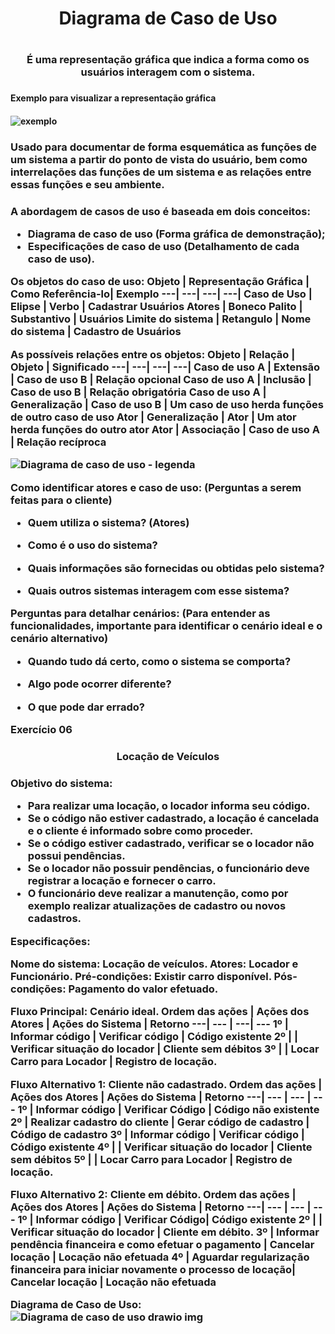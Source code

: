 <h1 align="center"> Diagrama de Caso de Uso <h1/>

<h3 align="center"> É uma representação gráfica que indica a forma como os usuários interagem com o sistema. <h3/>

<h4> Exemplo para visualizar a representação gráfica <h4/>

![exemplo](https://github.com/Amandavannuccic/bertoti/assets/127263243/a0994e5e-fcca-4a2e-992f-ee1da8bfc4b1)

<h3> Usado para documentar de forma esquemática as funções de um sistema a partir do ponto de vista do usuário, bem como interrelações das funções de um sistema e as relações entre essas funções e seu ambiente.<h3/>

A abordagem de casos de uso é baseada em dois conceitos:
- Diagrama de caso de uso (Forma gráfica de demonstração);
- Especificações de caso de uso (Detalhamento de cada caso de uso).

Os objetos do caso de uso:
Objeto | Representação Gráfica | Como Referência-lo| Exemplo 
---| ---| ---| ---|
Caso de Uso | Elipse | Verbo | Cadastrar Usuários
Atores | Boneco Palito | Substantivo | Usuários
Limite do sistema | Retangulo | Nome do sistema | Cadastro de Usuários

As possíveis relações entre os objetos:
Objeto | Relação | Objeto | Significado
---| ---| ---| ---|
Caso de uso A | Extensão | Caso de uso B | Relação opcional 
Caso de uso A | Inclusão | Caso de uso B | Relação obrigatória
Caso de uso A | Generalização | Caso de uso B | Um caso de uso herda funções de outro caso de uso
Ator | Generalização | Ator | Um ator herda funções do outro ator
Ator | Associação | Caso de uso A | Relação recíproca

![Diagrama de caso de uso - legenda](https://github.com/Amandavannuccic/bertoti/assets/127263243/0fbd27fb-05cb-48f4-8431-f156cae1178b)


Como identificar atores e caso de uso: (Perguntas a serem feitas para o cliente)

- Quem utiliza o sistema? (Atores)

- Como é o uso do sistema?

- Quais informações são fornecidas ou obtidas pelo sistema?

- Quais outros sistemas interagem com esse sistema?

Perguntas para detalhar cenários: (Para entender as funcionalidades, importante para identificar o cenário ideal e o cenário alternativo)

- Quando tudo dá certo, como o sistema se comporta?

- Algo pode ocorrer diferente?

- O que pode dar errado?

Exercício 06

<h3 align="center"> Locação de Veículos <h3/>

Objetivo do sistema:
- Para realizar uma locação, o locador informa seu código. 
- Se o código não estiver cadastrado, a locação é cancelada e o cliente é informado sobre como proceder.
- Se o código estiver cadastrado, verificar se o locador não possui pendências.
- Se o locador não possuir pendências, o funcionário deve registrar a locação e fornecer o carro.
- O funcionário deve realizar a manutenção, como por exemplo realizar atualizações de cadastro ou novos cadastros.

Especificações:

Nome do sistema: Locação de veículos.
Atores: Locador e Funcionário.
Pré-condições: Existir carro disponível.
Pós-condições: Pagamento do valor efetuado.

Fluxo Principal: Cenário ideal.
Ordem das ações | Ações dos Atores | Ações do Sistema | Retorno
---| --- | ---| ---
1º | Informar código | Verificar código | Código existente
2º | | Verificar situação do locador | Cliente sem débitos
3º | | Locar Carro para Locador | Registro de locação.

Fluxo Alternativo 1: Cliente não cadastrado.
Ordem das ações | Ações dos Atores | Ações do Sistema | Retorno
---| --- | --- | ---
1º | Informar código | Verificar Código | Código não existente
2º | Realizar cadastro do cliente | Gerar código de cadastro | Código de cadastro
3º | Informar código | Verificar código | Código existente
4º | | Verificar situação do locador | Cliente sem débitos
5º | | Locar Carro para Locador | Registro de locação.

Fluxo Alternativo 2: Cliente em débito.
Ordem das ações | Ações dos Atores | Ações do Sistema | Retorno
---| --- | --- | ---
1º | Informar código | Verificar Código| Código  existente
2º | | Verificar situação do locador | Cliente em débito.
3º | Informar pendência financeira e como efetuar o pagamento | Cancelar locação | Locação não efetuada
4º | Aguardar regularização financeira para iniciar novamente o processo de locação| Cancelar locação | Locação não efetuada

Diagrama de Caso de Uso:
![Diagrama de caso de uso drawio img](https://github.com/Amandavannuccic/Bertoti_Engenharia_de_Software-Fatec/assets/127263243/6637dab3-a8f7-4339-9b43-62b95ef7c2e9)



